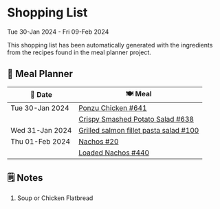 # Shopping List

Tue 30-Jan 2024 - Fri 09-Feb 2024

This shopping list has been automatically generated with the ingredients from the recipes found in the meal planner project.

## 📅 Meal Planner

|📅 Date| 🍽️ Meal|
|----|----|
|Tue 30-Jan 2024|[Ponzu Chicken #641](https://github.com/jcallaghan/The-Cookbook/issues/641)|
||[Crispy Smashed Potato Salad #638](https://github.com/jcallaghan/The-Cookbook/issues/638)|
|Wed 31-Jan 2024|[Grilled salmon fillet pasta salad #100](https://github.com/jcallaghan/The-Cookbook/issues/100)|
|Thu 01-Feb 2024|[Nachos #20](https://github.com/jcallaghan/The-Cookbook/issues/20)|
||[Loaded Nachos #440](https://github.com/jcallaghan/The-Cookbook/issues/440)|

## 🗒️ Notes

1. Soup or Chicken Flatbread

